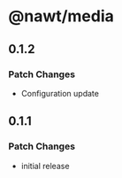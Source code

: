# @nawt/media

## 0.1.2

### Patch Changes

- Configuration update

## 0.1.1

### Patch Changes

- initial release
